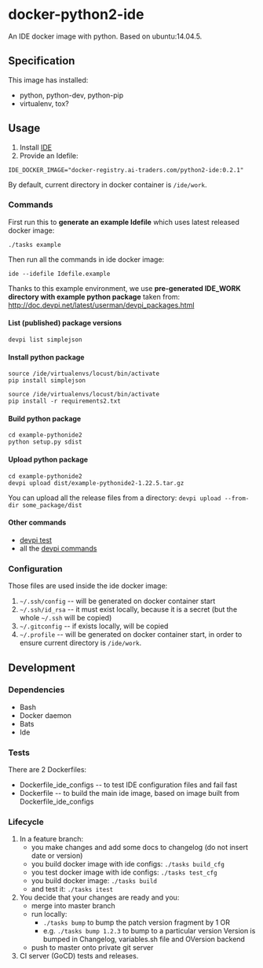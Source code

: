 # docker-python2-ide

An IDE docker image with python. Based on ubuntu:14.04.5.

## Specification

This image has installed:
 * python, python-dev, python-pip
 * virtualenv, tox?

## Usage
1. Install [IDE](https://github.com/ai-traders/ide)
2. Provide an Idefile:
```
IDE_DOCKER_IMAGE="docker-registry.ai-traders.com/python2-ide:0.2.1"
```

By default, current directory in docker container is `/ide/work`.

### Commands
First run this to **generate an example Idefile** which uses latest released docker image:
```
./tasks example
```
Then run all the commands in ide docker image:
```
ide --idefile Idefile.example
```
Thanks to this example environment, we use **pre-generated IDE_WORK directory with example python package** taken from: http://doc.devpi.net/latest/userman/devpi_packages.html

#### List (published) package versions
```
devpi list simplejson
```
#### Install python package
```
source /ide/virtualenvs/locust/bin/activate
pip install simplejson
```
```
source /ide/virtualenvs/locust/bin/activate
pip install -r requirements2.txt
```
#### Build python package
```
cd example-pythonide2
python setup.py sdist
```
#### Upload python package
```
cd example-pythonide2
devpi upload dist/example-pythonide2-1.22.5.tar.gz
```
You can upload all the release files from a directory: `devpi upload --from-dir some_package/dist`

#### Other commands
* [devpi test](http://doc.devpi.net/latest/quickstart-releaseprocess.html#devpi-test-testing-an-uploaded-package)
* all the [devpi commands](http://doc.devpi.net/latest/userman/devpi_commands.html)

### Configuration
Those files are used inside the ide docker image:

1. `~/.ssh/config` -- will be generated on docker container start
2. `~/.ssh/id_rsa` -- it must exist locally, because it is a secret
 (but the whole `~/.ssh` will be copied)
2. `~/.gitconfig` -- if exists locally, will be copied
3. `~/.profile` -- will be generated on docker container start, in
   order to ensure current directory is `/ide/work`.

## Development
### Dependencies
* Bash
* Docker daemon
* Bats
* Ide

### Tests
There are 2 Dockerfiles:
  * Dockerfile_ide_configs -- to test IDE configuration files and fail fast
  * Dockerfile -- to build the main ide image, based on image built from
   Dockerfile_ide_configs

### Lifecycle
1. In a feature branch:
    * you make changes and add some docs to changelog (do not insert date or version)
    * you build docker image with ide configs: `./tasks build_cfg`
    * you test docker image with ide configs: `./tasks test_cfg`
    * you build docker image: `./tasks build`
    * and test it: `./tasks itest`
1. You decide that your changes are ready and you:
    * merge into master branch
    * run locally:
      * `./tasks bump` to bump the patch version fragment by 1 OR
      * e.g. `./tasks bump 1.2.3` to bump to a particular version
        Version is bumped in Changelog, variables.sh file and OVersion backend
    * push to master onto private git server
1. CI server (GoCD) tests and releases.
